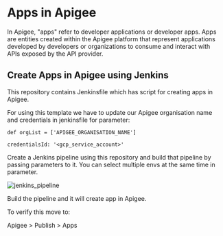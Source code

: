 # Apps in Apigee

In Apigee, "apps" refer to developer applications or developer apps. Apps are entities created within the Apigee platform that represent applications developed by developers or organizations to consume and interact with APIs exposed by the API provider.

## Create Apps in Apigee using Jenkins

This repository contains Jenkinsfile which has script for creating apps in Apigee.

For using this template we have to update our Apigee organisation name and credentials in jenkinsfile for parameter:

`def orgList = ['APIGEE_ORGANISATION_NAME']`

`credentialsId: '<gcp_service_account>'`


Create a Jenkins pipeline using this repository and build that pipeline by passing parameters to it. You can select multiple envs at the same time in parameter. 


![jenkins_pipeline](https://i.postimg.cc/MTtfKbr4/Screenshot-from-2023-07-15-18-17-43.png)


Build the pipeline and it will create app in Apigee.

To verify this move to:

Apigee > Publish > Apps
